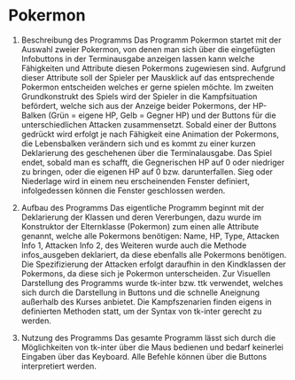 # Pokermon
1.	Beschreibung des Programms
Das Programm Pokermon startet mit der Auswahl zweier Pokermon, von denen man sich über die eingefügten Infobuttons in der Terminausgabe anzeigen lassen kann welche Fähigkeiten und Attribute diesen Pokermons zugewiesen sind. Aufgrund dieser Attribute soll der Spieler per Mausklick auf das entsprechende Pokermon entscheiden welches er gerne spielen möchte.
Im zweiten Grundkonstrukt des Spiels wird der Spieler in die Kampfsituation befördert, welche sich aus der Anzeige beider Pokermons, der HP-Balken (Grün = eigene HP, Gelb = Gegner HP) und der Buttons für die unterschiedlichen Attacken zusammensetzt. Sobald einer der Buttons gedrückt wird erfolgt je nach Fähigkeit eine Animation der Pokermons, die Lebensbalken verändern sich und es kommt zu einer kurzen Deklarierung des geschehenen über die Terminalausgabe.
Das Spiel endet, sobald man es schafft, die Gegnerischen HP auf 0 oder niedriger zu bringen, oder die eigenen HP auf 0 bzw. darunterfallen. Sieg oder Niederlage wird in einem neu erscheinenden Fenster definiert, infolgedessen können die Fenster geschlossen werden.

2.	Aufbau des Programms
Das eigentliche Programm beginnt mit der Deklarierung der Klassen und deren Vererbungen, dazu wurde im Konstruktor der Elternklasse (Pokermon) zum einen alle Attribute genannt, welche alle Pokermons benötigen: Name, HP, Type, Attacken Info 1, Attacken Info 2, des Weiteren wurde auch die Methode infos_ausgeben deklariert, da diese ebenfalls alle Pokermons benötigen. Die Spezifizierung der Attacken erfolgt daraufhin in den Kindklassen der Pokermons, da diese sich je Pokermon unterscheiden.
Zur Visuellen Darstellung des Programms wurde tk-inter bzw. ttk verwendet, welches sich durch die Darstellung in Buttons und die schnelle Aneignung außerhalb des Kurses anbietet.
Die Kampfszenarien finden eigens in definierten Methoden statt, um der Syntax von tk-inter gerecht zu werden.

3.	Nutzung des Programms
Das gesamte Programm lässt sich durch die Möglichkeiten von tk-inter über die Maus bedienen und bedarf keinerlei Eingaben über das Keyboard. Alle Befehle können über die Buttons interpretiert werden.
